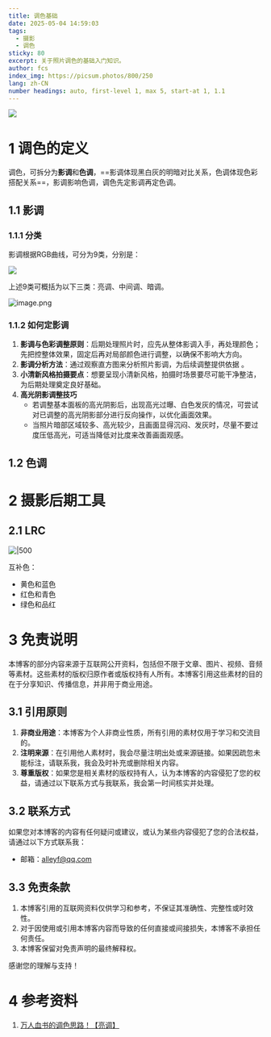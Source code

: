 ```yaml
---
title: 调色基础
date: 2025-05-04 14:59:03
tags:
  - 摄影
  - 调色
sticky: 80
excerpt: 关于照片调色的基础入门知识。
author: fcs
index_img: https://picsum.photos/800/250
lang: zh-CN
number headings: auto, first-level 1, max 5, start-at 1, 1.1
---
```


![](https://picsum.photos/800/250)

# 1 调色的定义

调色，可拆分为**影调**和**色调**，==影调体现黑白灰的明暗对比关系，色调体现色彩搭配关系==，影调影响色调，调色先定影调再定色调。

## 1.1 影调

### 1.1.1 分类

影调根据RGB曲线，可分为9类，分别是：

![](http://img.alleyf.hidns.co/pics/20250504150558260.png)

上述9类可概括为以下三类：亮调、中间调、暗调。

![image.png](http://img.alleyf.hidns.co/pics/20250504150717353.png)

### 1.1.2 如何定影调

1. **影调与色彩调整原则**：后期处理照片时，应先从整体影调入手，再处理颜色；先把控整体效果，固定后再对局部颜色进行调整，以确保不影响大方向。
2. **影调分析方法**：通过观察直方图来分析照片影调，为后续调整提供依据 。
3. **小清新风格拍摄要点**：想要呈现小清新风格，拍摄时场景要尽可能干净整洁，为后期处理奠定良好基础。
4. **高光阴影调整技巧**
	- 若调整基本面板的高光阴影后，出现高光过曝、白色发灰的情况，可尝试对已调整的高光阴影部分进行反向操作，以优化画面效果。
	- 当照片暗部区域较多、高光较少，且画面显得沉闷、发灰时，尽量不要过度压低高光，可适当降低对比度来改善画面观感。

## 1.2 色调

# 2 摄影后期工具

## 2.1 LRC

![|500](http://img.alleyf.hidns.co/pics/20251008224524461.png)


互补色：
- 黄色和蓝色
- 红色和青色
- 绿色和品红

# 3 免责说明

本博客的部分内容来源于互联网公开资料，包括但不限于文章、图片、视频、音频等素材。这些素材的版权归原作者或版权持有人所有。本博客引用这些素材的目的在于分享知识、传播信息，并非用于商业用途。

## 3.1 引用原则

1. **非商业用途**：本博客为个人非商业性质，所有引用的素材仅用于学习和交流目的。
2. **注明来源**：在引用他人素材时，我会尽量注明出处或来源链接。如果因疏忽未能标注，请联系我，我会及时补充或删除相关内容。
3. **尊重版权**：如果您是相关素材的版权持有人，认为本博客的内容侵犯了您的权益，请通过以下联系方式与我联系，我会第一时间核实并处理。

## 3.2 联系方式

如果您对本博客的内容有任何疑问或建议，或认为某些内容侵犯了您的合法权益，请通过以下方式联系我：
- 邮箱：alleyf@qq.com

## 3.3 免责条款

1. 本博客引用的互联网资料仅供学习和参考，不保证其准确性、完整性或时效性。
2. 对于因使用或引用本博客内容而导致的任何直接或间接损失，本博客不承担任何责任。
3. 本博客保留对免责声明的最终解释权。

感谢您的理解与支持！

# 4 参考资料

1. [万人血书的调色思路！【亮调】](https://www.bilibili.com/video/BV1SY411u7YH/?spm_id_from=333.337.search-card.all.click&vd_source=9c896fa9c3f9023797e8efe7be0c113e)
